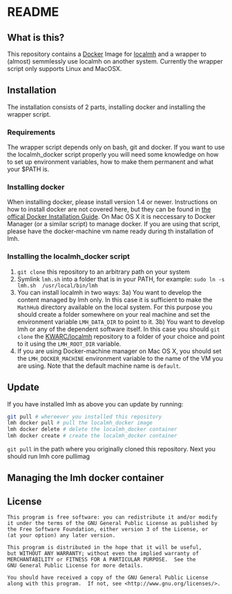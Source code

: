 # README

## What is this?

This repository contains a [Docker](https://www.docker.com/) Image for [localmh](https://github.com/KWARC/localmh) and a wrapper to (almost) semmlessly use localmh on another system. Currently the wrapper script only supports Linux and MacOSX.

## Installation

The installation consists of 2 parts, installing docker and installing the wrapper script.

### Requirements

The wrapper script depends only on bash, git and docker. If you want to use the localmh_docker script properly you will need some knowledge on how to set up environment variables, how to make them permanent and what your $PATH is.

### Installing docker

When installing docker, please install version 1.4 or newer. Instructions on how to install docker are not covered here, but they can be found in [the offical Docker Installation Guide](https://docs.docker.com/installation/). On Mac OS X it is neccessary to Docker Manager (or a similar script) to manage docker. If you are using that script, please have the docker-machine vm name ready during th installation of lmh.

### Installing the localmh_docker script

1) ```git clone``` this repository to an arbitrary path on your system
2) Symlink ```lmh.sh``` into a folder that is in your PATH, for example: ```sudo ln -s lmh.sh  /usr/local/bin/lmh```
3) You can install localmh in two ways:
  3a) You want to develop the content managed by lmh only. In this case it is sufficient to make the ```MathHub``` directory available on the local system. For this purpose you should create a folder somewhere on your real machine and set the environment variable ```LMH_DATA_DIR``` to point to it.
  3b) You want to develop lmh or any of the dependent software itself. In this case you should ```git clone``` the [KWARC/localmh](https://github.com/KWARC/localmh) repository to a folder of your choice and point to it using the ```LMH_ROOT_DIR``` variable.
4) If you are using Docker-machine manager on Mac OS X, you should set the ```LMH_DOCKER_MACHINE``` environment variable to the name of the VM you are using. Note that the default machine name is ```default```.

## Update

If you have installed lmh as above you can update by running:

```bash
git pull # whereever you installed this repository
lmh docker pull # pull the localmh_docker image
lmh docker delete # delete the localmh_docker container
lmh docker create # create the localmh_docker container
```

```git pull``` in the path where you originally cloned this repository. Next you should run lmh core pullimag

## Managing the lmh docker container



## License

    This program is free software: you can redistribute it and/or modify
    it under the terms of the GNU General Public License as published by
    the Free Software Foundation, either version 3 of the License, or
    (at your option) any later version.

    This program is distributed in the hope that it will be useful,
    but WITHOUT ANY WARRANTY; without even the implied warranty of
    MERCHANTABILITY or FITNESS FOR A PARTICULAR PURPOSE.  See the
    GNU General Public License for more details.

    You should have received a copy of the GNU General Public License
    along with this program.  If not, see <http://www.gnu.org/licenses/>.
